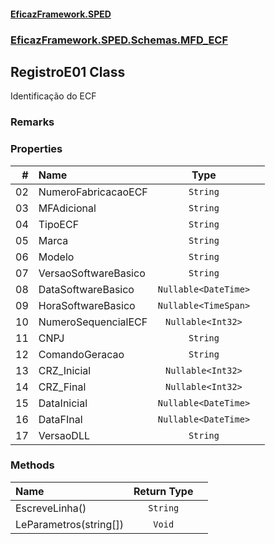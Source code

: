#### [EficazFramework.SPED](EficazFrameworkSPED.md 'EficazFramework SPED')
### [EficazFramework.SPED.Schemas.MFD_ECF](EficazFramework.SPED.Schemas.MFD_ECF.md 'EficazFramework.SPED.Schemas.MFD_ECF')

## RegistroE01 Class

Identificação do ECF

### Remarks
### Properties

| # | Name | Type | |
| ---: | :--- | :---: | :--- |
| 02 | NumeroFabricacaoECF | `String` |  |
| 03 | MFAdicional | `String` |  |
| 04 | TipoECF | `String` |  |
| 05 | Marca | `String` |  |
| 06 | Modelo | `String` |  |
| 07 | VersaoSoftwareBasico | `String` |  |
| 08 | DataSoftwareBasico | `Nullable<DateTime>` |  |
| 09 | HoraSoftwareBasico | `Nullable<TimeSpan>` |  |
| 10 | NumeroSequencialECF | `Nullable<Int32>` |  |
| 11 | CNPJ | `String` |  |
| 12 | ComandoGeracao | `String` |  |
| 13 | CRZ_Inicial | `Nullable<Int32>` |  |
| 14 | CRZ_Final | `Nullable<Int32>` |  |
| 15 | DataInicial | `Nullable<DateTime>` |  |
| 16 | DataFInal | `Nullable<DateTime>` |  |
| 17 | VersaoDLL | `String` |  |
### Methods

| Name | Return Type | |
| :--- | :---: | :--- |
| EscreveLinha() | `String` |  |
| LeParametros(string[]) | `Void` |  |
